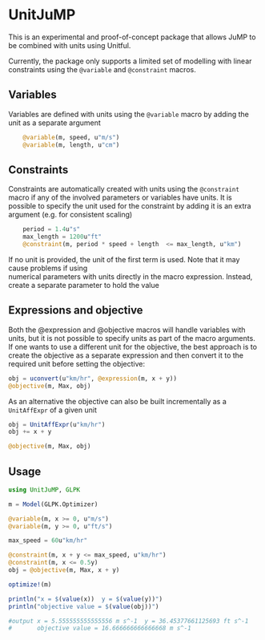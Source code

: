 # UnitJuMP

This is an experimental and proof-of-concept package that allows JuMP to be combined with units using Unitful.

Currently, the package only supports a limited set of modelling with linear constraints using the ```@variable``` and ```@constraint``` macros.

## Variables

Variables are defined with units using the ```@variable``` macro by adding the unit as a separate
argument
```julia
    @variable(m, speed, u"m/s")
    @variable(m, length, u"cm")
```

## Constraints

Constraints are automatically created with units using the  ```@constraint``` macro if any of the involved parameters or variables have units. It is possible to specify the unit used for the constraint by adding it is an extra argument (e.g. for consistent scaling)
```julia
    period = 1.4u"s"
    max_length = 1200u"ft"
    @constraint(m, period * speed + length  <= max_length, u"km")
```
If no unit is provided, the unit of the first term is used. Note that it may cause problems if using  
numerical parameters with units directly in the macro expression. Instead, create a separate parameter to hold the value

## Expressions and objective

Both the @expression and @objective macros will handle variables with units, but it is not possible to specify units as 
part of the macro arguments. If one wants to use a different unit for the objective, the best approach
is to create the objective as a separate expression and then convert it to the required unit before setting the objective:
```julia
obj = uconvert(u"km/hr", @expression(m, x + y))
@objective(m, Max, obj)
```

As an alternative the objective can also be built incrementally as a `UnitAffExpr` of a given unit
```julia
obj = UnitAffExpr(u"km/hr")
obj += x + y

@objective(m, Max, obj)
```



## Usage

```julia
using UnitJuMP, GLPK

m = Model(GLPK.Optimizer)

@variable(m, x >= 0, u"m/s")
@variable(m, y >= 0, u"ft/s")

max_speed = 60u"km/hr"

@constraint(m, x + y <= max_speed, u"km/hr")
@constraint(m, x <= 0.5y)
obj = @objective(m, Max, x + y)

optimize!(m)

println("x = $(value(x))  y = $(value(y))")
println("objective value = $(value(obj))")

#output x = 5.555555555555556 m s^-1  y = 36.45377661125693 ft s^-1
#       objective value = 16.666666666666668 m s^-1
```